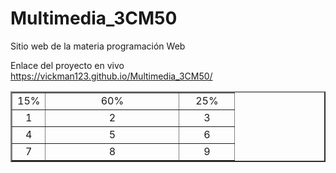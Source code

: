 # Multimedia_3CM50
Sitio web de la materia programación Web

Enlace del proyecto en vivo
https://vickman123.github.io/Multimedia_3CM50/

<html>
    <head>
    </head>
    <body>
<TABLE WIDTH="50%" BORDER="2">
<TR ALIGN="CENTER"><TD WIDTH="15%">15%<TD WIDTH="60%">60%<TD
WIDTH="25%">25%
<TR ALIGN="CENTER"><TD>1<TD>2<TD>3
<TR ALIGN="CENTER"><TD>4<TD>5<TD>6
<TR ALIGN="CENTER"><TD>7<TD>8<TD>9
</TABLE>
    </body>
</html>
